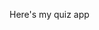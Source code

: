 Here's my quiz app

[logo]: <img width="142" alt="Screenshot 2024-03-04 at 11 41 13 PM" src="https://github.com/mblicks/Portfolio/assets/144485844/deec1543-d3b5-4111-8d21-b701d8133476"> "Logo Title Text 2"
